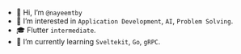 - 👋 Hi, I’m `@nayeemtby`
- 👀 I’m interested in `Application Development`, `AI`, `Problem Solving`.
- 🎓 Flutter `intermediate`.
- 🌱 I’m currently learning `Sveltekit`, `Go`, `gRPC`.

<!--- - 📫 How to reach me ... --->
<!--- - 💞️ I’m looking to collaborate on ... --->

<!---
nayeemtby/nayeemtby is a ✨ special ✨ repository because its `README.md` (this file) appears on your GitHub profile.
You can click the Preview link to take a look at your changes.
--->
